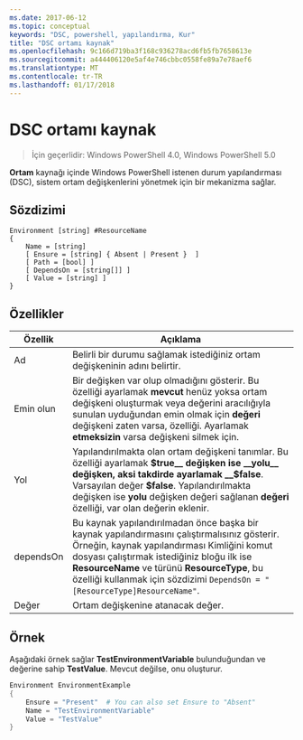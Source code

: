 ```yaml
---
ms.date: 2017-06-12
ms.topic: conceptual
keywords: "DSC, powershell, yapılandırma, Kur"
title: "DSC ortamı kaynak"
ms.openlocfilehash: 9c166d719ba3f168c936278acd6fb5fb7658613e
ms.sourcegitcommit: a444406120e5af4e746cbbc0558fe89a7e78aef6
ms.translationtype: MT
ms.contentlocale: tr-TR
ms.lasthandoff: 01/17/2018
---
```

# <a name="dsc-environment-resource"></a>DSC ortamı kaynak

> İçin geçerlidir: Windows PowerShell 4.0, Windows PowerShell 5.0

__Ortam__ kaynağı içinde Windows PowerShell istenen durum yapılandırması (DSC), sistem ortam değişkenlerini yönetmek için bir mekanizma sağlar.

## <a name="syntax"></a>Sözdizimi
``` mof
Environment [string] #ResourceName
{
    Name = [string]
    [ Ensure = [string] { Absent | Present }  ]
    [ Path = [bool] ]
    [ DependsOn = [string[]] ]
    [ Value = [string] ]
}
```

## <a name="properties"></a>Özellikler

|  Özellik  |  Açıklama   | 
|---|---| 
| Ad| Belirli bir durumu sağlamak istediğiniz ortam değişkeninin adını belirtir.| 
| Emin olun| Bir değişken var olup olmadığını gösterir. Bu özelliği ayarlamak __mevcut__ henüz yoksa ortam değişkeni oluşturmak veya değerini aracılığıyla sunulan uyduğundan emin olmak için __değeri__ değişkeni zaten varsa, özelliği. Ayarlamak __etmeksizin__ varsa değişkeni silmek için.| 
| Yol| Yapılandırılmakta olan ortam değişkeni tanımlar. Bu özelliği ayarlamak __$true__ değişken ise __yolu__ değişken, aksi takdirde ayarlamak __$false__. Varsayılan değer __$false__. Yapılandırılmakta değişken ise __yolu__ değişken değeri sağlanan __değeri__ özelliği, var olan değerin eklenir.| 
| dependsOn | Bu kaynak yapılandırılmadan önce başka bir kaynak yapılandırmasını çalıştırmalısınız gösterir. Örneğin, kaynak yapılandırması Kimliğini komut dosyası çalıştırmak istediğiniz bloğu ilk ise __ResourceName__ ve türünü __ResourceType__, bu özelliği kullanmak için sözdizimi `DependsOn = "[ResourceType]ResourceName"`.| 
| Değer| Ortam değişkenine atanacak değer.| 

## <a name="example"></a>Örnek

Aşağıdaki örnek sağlar __TestEnvironmentVariable__ bulunduğundan ve değerine sahip __TestValue__. Mevcut değilse, onu oluşturur.

```powershell
Environment EnvironmentExample
{
    Ensure = "Present"  # You can also set Ensure to "Absent"
    Name = "TestEnvironmentVariable"
    Value = "TestValue"
}
```

